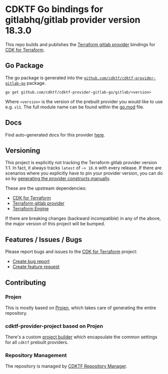 # CDKTF Go bindings for gitlabhq/gitlab provider version 18.3.0

This repo builds and publishes the [Terraform gitlab provider](https://registry.terraform.io/providers/gitlabhq/gitlab/18.3.0/docs) bindings for [CDK for Terraform](https://cdk.tf).

## Go Package

The go package is generated into the [`github.com/cdktf/cdktf-provider-gitlab-go`](https://github.com/cdktf/cdktf-provider-gitlab-go) package.

`go get github.com/cdktf/cdktf-provider-gitlab-go/gitlab/<version>`

Where `<version>` is the version of the prebuilt provider you would like to use e.g. `v11`. The full module name can be found
within the [go.mod](https://github.com/cdktf/cdktf-provider-gitlab-go/blob/main/gitlab/go.mod#L1) file.

## Docs

Find auto-generated docs for this provider [here](https://github.com/cdktf/cdktf-provider-gitlab/blob/main/docs/API.go.md).


## Versioning

This project is explicitly not tracking the Terraform gitlab provider version 1:1. In fact, it always tracks `latest` of `~> 18.0` with every release. If there are scenarios where you explicitly have to pin your provider version, you can do so by [generating the provider constructs manually](https://cdk.tf/imports).

These are the upstream dependencies:

* [CDK for Terraform](https://cdk.tf)
* [Terraform gitlab provider](https://registry.terraform.io/providers/gitlabhq/gitlab/18.3.0)
* [Terraform Engine](https://terraform.io)

If there are breaking changes (backward incompatible) in any of the above, the major version of this project will be bumped.

## Features / Issues / Bugs

Please report bugs and issues to the [CDK for Terraform](https://cdk.tf) project:

* [Create bug report](https://cdk.tf/bug)
* [Create feature request](https://cdk.tf/feature)

## Contributing

### Projen

This is mostly based on [Projen](https://github.com/projen/projen), which takes care of generating the entire repository.

### cdktf-provider-project based on Projen

There's a custom [project builder](https://github.com/cdktf/cdktf-provider-project) which encapsulate the common settings for all `cdktf` prebuilt providers.


### Repository Management

The repository is managed by [CDKTF Repository Manager](https://github.com/cdktf/cdktf-repository-manager/).
